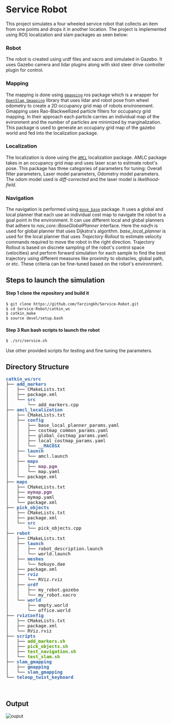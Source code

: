 # Service Robot
This project simulates a four wheeled service robot that collects an item from one points and drops it in another location. The project is implemented using ROS localization and slam packages as seen below:

### Robot 
The robot is created using urdf files and xacro and simulated in Gazebo. It uses Gazebo camera and lidar plugins along with skid steer drive controller plugin for control. 

### Mapping
The mapping is done using [`gmapping`](http://wiki.ros.org/gmapping) ros package which is a wrapper for [`OpenSlam Gmapping`](https://openslam-org.github.io/gmapping.html) library that uses lidar and robot pose from wheel odometry to create a 2D occupancy grid map of robots environement. Gmapping uses Rao-Blackwellized particle filters for occupancy grid mapping. In their approach each particle carries an individual map of the evironment and the number of particles are minimized by marginalization. This package is used to generate an occupany grid map of the gazebo world and fed into the localization package.

### Localization 
The localization is done using the [`AMCL`](http://wiki.ros.org/amcl) localization package. AMLC package takes in an occupancy grid map and uses laser scan to estimate robot's pose. This package has three categories of parameters for tuning: Overall filter parameters, Laser model parameters, Odometry model parameters. The odom model used is *diff-corrected* and the laser model is *likelihood-field*. 

### Navigation
The navigation is performed using [`move_base`](http://wiki.ros.org/move_base?distro=noetic) package. It uses a global and local planner that each use an individual cost map to navigate the robot to a goal point in the environment. It can use different local and global planners that adhere to *nav_core::BaseGlobalPlanner* interface. Here the *navfn* is used for global planner that uses Dijkstra's algorithm. *base_local_planner* is used for the local planner that uses *Trajectory Rollout* to estimate velocity commands required to move the robot in the right direction. Trajectory Rollout is based on discrete sampling of the robot's control space (velocities) and perform forward simulation for each sample to find the best trajectory using different measures like proximity to obstacles, global path, or etc. These criteria can be fine-tuned based on the robot's environment. 

## Steps to launch the simulation

#### Step 1 clone the repository and build it
```sh
$ git clone https://github.com/farzingkh/Service-Robot.git
$ cd Service-Robot/catkin_ws
$ catkin_make
$ source devel/setup.bash
```

#### Step 3 Run bash scripts to launch the robot 
```sh
$ ./src/service.sh
```
Use other provided scripts for testing and fine tuning the parameters.

## Directory Structure

<pre><font color="#3465A4"><b>catkin_ws/src</b></font>
├── <font color="#3465A4"><b>add_markers</b></font>
│   ├── CMakeLists.txt
│   ├── package.xml
│   └── <font color="#3465A4"><b>src</b></font>
│       └── add_markers.cpp
├── <font color="#3465A4"><b>amcl_localization</b></font>
│   ├── CMakeLists.txt
│   ├── <font color="#3465A4"><b>config</b></font>
│   │   ├── base_local_planner_params.yaml
│   │   ├── costmap_common_params.yaml
│   │   ├── global_costmap_params.yaml
│   │   ├── local_costmap_params.yaml
│   │   └── <font color="#3465A4"><b>__MACOSX</b></font>
│   ├── <font color="#3465A4"><b>launch</b></font>
│   │   └── amcl.launch
│   ├── <font color="#3465A4"><b>maps</b></font>
│   │   ├── <font color="#75507B"><b>map.pgm</b></font>
│   │   └── map.yaml
│   └── package.xml
├── <font color="#3465A4"><b>maps</b></font>
│   ├── CMakeLists.txt
│   ├── <font color="#75507B"><b>mymap.pgm</b></font>
│   ├── mymap.yaml
│   └── package.xml
├── <font color="#3465A4"><b>pick_objects</b></font>
│   ├── CMakeLists.txt
│   ├── package.xml
│   └── <font color="#3465A4"><b>src</b></font>
│       └── pick_objects.cpp
├── <font color="#3465A4"><b>robot</b></font>
│   ├── CMakeLists.txt
│   ├── <font color="#3465A4"><b>launch</b></font>
│   │   ├── robot_description.launch
│   │   └── world.launch
│   ├── <font color="#3465A4"><b>meshes</b></font>
│   │   └── hokuyo.dae
│   ├── package.xml
│   ├── <font color="#3465A4"><b>rviz</b></font>
│   │   └── RViz.rviz
│   ├── <font color="#3465A4"><b>urdf</b></font>
│   │   ├── my_robot.gazebo
│   │   └── my_robot.xacro
│   └── <font color="#3465A4"><b>world</b></font>
│       ├── empty.world
│       └── office.world
├── <font color="#3465A4"><b>rvizConfig</b></font>
│   ├── CMakeLists.txt
│   ├── package.xml
│   └── RViz.rviz
├── <font color="#3465A4"><b>scripts</b></font>
│   ├── <font color="#4E9A06"><b>add_markers.sh</b></font>
│   ├── <font color="#4E9A06"><b>pick_objects.sh</b></font>
│   ├── <font color="#4E9A06"><b>test_navigation.sh</b></font>
│   └── <font color="#4E9A06"><b>test_slam.sh</b></font>
├── <font color="#3465A4"><b>slam_gmapping</b></font>
│   ├── <font color="#3465A4"><b>gmapping</b></font>
│   └── <font color="#3465A4"><b>slam_gmapping</b></font>
└── <font color="#3465A4"><b>teleop_twist_keyboard</b></font>


</pre>

## Output 
![ouput](./image/out01.gif)

